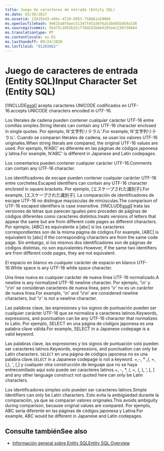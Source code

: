 ```yaml
---
title: Juego de caracteres de entrada (Entity SQL)
ms.date: 03/30/2017
ms.assetid: 13d291d3-e6bc-4719-b953-758b61a590b6
ms.openlocfilehash: 94615a8f4aec51347f451d6f6a53b9d5b459a336
ms.sourcegitcommit: 5b475c1855b32cf78d2d1bbb4295e4c236f39464
ms.translationtype: MT
ms.contentlocale: es-ES
ms.lasthandoff: 09/24/2020
ms.locfileid: "91203662"
---
```

# <a name="input-character-set-entity-sql"></a><span data-ttu-id="ec346-102">Juego de caracteres de entrada (Entity SQL)</span><span class="sxs-lookup"><span data-stu-id="ec346-102">Input Character Set (Entity SQL)</span></span>

[!INCLUDE[esql](../../../../../../includes/esql-md.md)] <span data-ttu-id="ec346-103">acepta caracteres UNICODE codificados en UTF-16.</span><span class="sxs-lookup"><span data-stu-id="ec346-103">accepts UNICODE characters encoded in UTF-16.</span></span>  
  
 <span data-ttu-id="ec346-104">Los literales de cadena pueden contener cualquier carácter UTF-16 entre comillas simples.</span><span class="sxs-lookup"><span data-stu-id="ec346-104">String literals can contain any UTF-16 character enclosed in single quotes.</span></span> <span data-ttu-id="ec346-105">Por ejemplo, N'文字列リテラル'.</span><span class="sxs-lookup"><span data-stu-id="ec346-105">For example, N'文字列リテラル'.</span></span> <span data-ttu-id="ec346-106">Cuando se comparan literales de cadena, se usan los valores UTF-16 originales.</span><span class="sxs-lookup"><span data-stu-id="ec346-106">When string literals are compared, the original UTF-16 values are used.</span></span> <span data-ttu-id="ec346-107">Por ejemplo, N'ABC' es diferente en las páginas de códigos japonesa y latina.</span><span class="sxs-lookup"><span data-stu-id="ec346-107">For example, N'ABC' is different in Japanese and Latin codepages.</span></span>  
  
 <span data-ttu-id="ec346-108">Los comentarios pueden contener cualquier carácter UTF-16.</span><span class="sxs-lookup"><span data-stu-id="ec346-108">Comments can contain any UTF-16 character.</span></span>  
  
 <span data-ttu-id="ec346-109">Los identificadores de escape pueden contener cualquier carácter UTF-16 entre corchetes.</span><span class="sxs-lookup"><span data-stu-id="ec346-109">Escaped identifiers can contain any UTF-16 character enclosed in square brackets.</span></span> <span data-ttu-id="ec346-110">Por ejemplo, [エスケープされた識別子].</span><span class="sxs-lookup"><span data-stu-id="ec346-110">For example, [エスケープされた識別子].</span></span> <span data-ttu-id="ec346-111">La comparación de identificadores de escape UTF-16 no distingue mayúsculas de minúsculas.</span><span class="sxs-lookup"><span data-stu-id="ec346-111">The comparison of UTF-16 escaped identifiers is case insensitive.</span></span> [!INCLUDE[esql](../../../../../../includes/esql-md.md)] <span data-ttu-id="ec346-112">trata las versiones de letras que parecen iguales pero proceden de páginas de códigos diferentes como caracteres distintos.</span><span class="sxs-lookup"><span data-stu-id="ec346-112">treats versions of letters that appear the same but are from different code pages as different characters.</span></span> <span data-ttu-id="ec346-113">Por ejemplo, [ABC] es equivalente a [abc] si los caracteres correspondientes son de la misma página de códigos.</span><span class="sxs-lookup"><span data-stu-id="ec346-113">For example, [ABC] is equivalent to [abc] if the corresponding characters are from the same code page.</span></span> <span data-ttu-id="ec346-114">Sin embargo, si los mismos dos identificadores son de páginas de códigos distintas, no son equivalentes.</span><span class="sxs-lookup"><span data-stu-id="ec346-114">However, if the same two identifiers are from different code pages, they are not equivalent.</span></span>  
  
 <span data-ttu-id="ec346-115">El espacio en blanco es cualquier carácter de espacio en blanco UTF-16.</span><span class="sxs-lookup"><span data-stu-id="ec346-115">White space is any UTF-16 white space character.</span></span>  
  
 <span data-ttu-id="ec346-116">Una línea nueva es cualquier carácter de nueva línea UTF-16 normalizado.</span><span class="sxs-lookup"><span data-stu-id="ec346-116">A newline is any normalized UTF-16 newline character.</span></span> <span data-ttu-id="ec346-117">Por ejemplo, '\n' y '\r\n' se consideran caracteres de nueva línea, pero '\r' no es un carácter de nueva línea.</span><span class="sxs-lookup"><span data-stu-id="ec346-117">For example, '\n' and '\r\n' are considered newline characters, but '\r' is not a newline character.</span></span>  
  
 <span data-ttu-id="ec346-118">Las palabras clave, las expresiones y los signos de puntuación pueden ser cualquier carácter UTF-16 que se normalice a caracteres latinos.</span><span class="sxs-lookup"><span data-stu-id="ec346-118">Keywords, expressions, and punctuation can be any UTF-16 character that normalizes to Latin.</span></span> <span data-ttu-id="ec346-119">Por ejemplo, SELECT en una página de códigos japonesa es una palabra clave válida.</span><span class="sxs-lookup"><span data-stu-id="ec346-119">For example, SELECT in a Japanese codepage is a valid keyword.</span></span>  
  
 <span data-ttu-id="ec346-120">Las palabras clave, las expresiones y los signos de puntuación solo pueden ser caracteres latinos.</span><span class="sxs-lookup"><span data-stu-id="ec346-120">Keywords, expressions, and punctuation can only be Latin characters.</span></span> <span data-ttu-id="ec346-121">`SELECT` en una página de códigos japonesa no es una palabra clave.</span><span class="sxs-lookup"><span data-stu-id="ec346-121">`SELECT` in a Japanese codepage is not a keyword.</span></span> <span data-ttu-id="ec346-122">+,-, \* ,/, =, (,), ', [,] y cualquier otra construcción de lenguaje que no se haya entrecomillado aquí solo puede ser caracteres latinos.</span><span class="sxs-lookup"><span data-stu-id="ec346-122">+, -, \*, /, =, (, ), ‘, [, ] and any other language construct not quoted here can only be Latin characters.</span></span>  
  
 <span data-ttu-id="ec346-123">Los identificadores simples solo pueden ser caracteres latinos.</span><span class="sxs-lookup"><span data-stu-id="ec346-123">Simple identifiers can only be Latin characters.</span></span> <span data-ttu-id="ec346-124">Esto evita la ambigüedad durante la comparación, ya que se comparan valores originales.</span><span class="sxs-lookup"><span data-stu-id="ec346-124">This avoids ambiguity during comparison, because original values are compared.</span></span> <span data-ttu-id="ec346-125">Por ejemplo, ABC sería diferente en las páginas de códigos japonesa y Latina.</span><span class="sxs-lookup"><span data-stu-id="ec346-125">For example, ABC would be different in Japanese and Latin codepages.</span></span>  
  
## <a name="see-also"></a><span data-ttu-id="ec346-126">Consulte también</span><span class="sxs-lookup"><span data-stu-id="ec346-126">See also</span></span>

- [<span data-ttu-id="ec346-127">Información general sobre Entity SQL</span><span class="sxs-lookup"><span data-stu-id="ec346-127">Entity SQL Overview</span></span>](entity-sql-overview.md)
